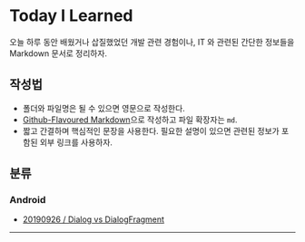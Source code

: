 # Today I Learned

오늘 하루 동안 배웠거나 삽질했었던 개발 관련 경험이나, IT 와 관련된 간단한 정보들을 Markdown 문서로 정리하자.

## 작성법

- 폴더와 파일명은 될 수 있으면 영문으로 작성한다.
- [Github-Flavoured Markdown](https://guides.github.com/features/mastering-markdown/)으로 작성하고 파일 확장자는 `md`.
- 짧고 간결하며 핵심적인 문장을 사용한다. 필요한 설명이 있으면 관련된 정보가 포함된 외부 링크를 사용하자.

## 분류

### Android

- [ 20190926 / Dialog vs DialogFragment ](https://stackoverflow.com/questions/13765127/dialogfragment-advantages-over-alertdialog/13765411)

---
